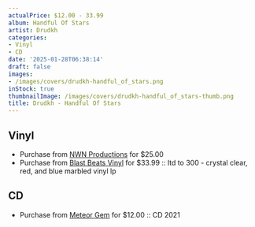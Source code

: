 ```yaml
---
actualPrice: $12.00 - 33.99
album: Handful Of Stars
artist: Drudkh
categories:
- Vinyl
- CD
date: '2025-01-28T06:38:14'
draft: false
images:
- /images/covers/drudkh-handful_of_stars.png
inStock: true
thumbnailImage: /images/covers/drudkh-handful_of_stars-thumb.png
title: Drudkh - Handful Of Stars
---
```


## Vinyl
* Purchase from [NWN Productions](http://shop.nwnprod.com/index.php?route=product/product&path=75&product_id=31354&sort=pd.name&order=ASC) for $25.00
* Purchase from [Blast Beats Vinyl](https://blastbeatsvinyl.com/products/drudkh-handful-of-stars-ltd-to-300-crystal-clear-red-and-blue-marbled-vinyl-lp) for $33.99 :: ltd to 300 - crystal clear, red, and blue marbled vinyl lp
## CD
* Purchase from [Meteor Gem](https://meteor-gem.com/products/drudkh-handful-of-stars-cd) for $12.00 :: CD 2021
